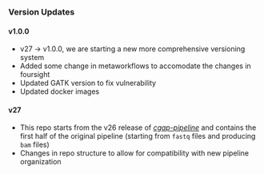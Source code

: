 ### Version Updates

#### v1.0.0
* v27 -> v1.0.0, we are starting a new more comprehensive versioning system
* Added some change in metaworkflows to accomodate the changes in foursight
* Updated GATK version to fix vulnerability
* Updated docker images

#### v27
* This repo starts from the v26 release of [*cgap-pipeline*](https://github.com/dbmi-bgm/cgap-pipeline) and contains the first half of the original pipeline (starting from `fastq` files and producing `bam` files)
* Changes in repo structure to allow for compatibility with new pipeline organization
